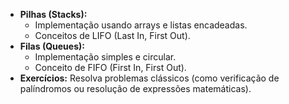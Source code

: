 - **Pilhas (Stacks):**
    - Implementação usando arrays e listas encadeadas.
    - Conceitos de LIFO (Last In, First Out).
- **Filas (Queues):**
    - Implementação simples e circular.
    - Conceito de FIFO (First In, First Out).
- **Exercícios:** Resolva problemas clássicos (como verificação de palíndromos ou resolução de expressões matemáticas).